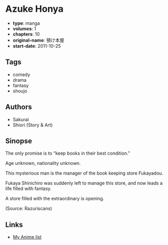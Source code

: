 # Azuke Honya

-   **type**: manga
-   **volumes**: 1
-   **chapters**: 10
-   **original-name**: 預け本屋
-   **start-date**: 2011-10-25

## Tags

-   comedy
-   drama
-   fantasy
-   shoujo

## Authors

-   Sakurai
-   Shiori (Story & Art)

## Sinopse

The only promise is to “keep books in their best condition.”

Age unknown, nationality unknown.

This mysterious man is the manager of the book keeping store Fukayadou.

Fukaya Shinichiro was suddenly left to manage this store, and now leads a life filled with fantasy.

A store filled with the extraordinary is opening.

(Source: Razuriscans)

## Links

-   [My Anime list](https://myanimelist.net/manga/37587/Azuke_Honya)
